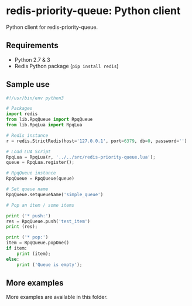 # redis-priority-queue: Python client

Python client for redis-priority-queue.

## Requirements

 - Python 2.7 & 3
 - Redis Python package (`pip install redis`)

## Sample use

```python
#!/usr/bin/env python3

# Packages
import redis
from lib.RpqQueue import RpqQueue
from lib.RpqLua import RpqLua

# Redis instance
r = redis.StrictRedis(host='127.0.0.1', port=6379, db=0, password='')

# Load LUA Script
RpqLua = RpqLua(r, '../../src/redis-priority-queue.lua');
queue = RpqLua.register();

# RpqQueue instance
RpqQueue = RpqQueue(queue)

# Set queue name
RpqQueue.setqueueName('simple_queue')

# Pop an item / some items

print ('* push:')
res = RpqQueue.push('test_item')
print (res);

print ('* pop:')
item = RpqQueue.popOne()
if item:
    print (item);
else:
    print ('Queue is empty');
```

## More examples

More examples are available in this folder.
